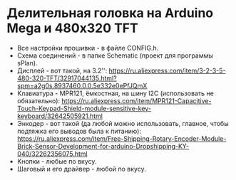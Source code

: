 # Делительная головка на Arduino Mega и 480x320 TFT

* Все настройки прошивки - в файле CONFIG.h.
* Схема соединений - в папке Schematic (проект для программы sPlan). 
* Дисплей - вот такой, на 3.2'': https://ru.aliexpress.com/item/3-2-3-5-480-320-TFT/32917044135.html?spm=a2g0s.8937460.0.0.5e332e0ePfJQmX
* Клавиатура - MPR121, ёмкостная, на шину I2C (использовать не обязательно): https://ru.aliexpress.com/item/MPR121-Capacitive-Touch-Keypad-Shield-module-sensitive-key-keyboard/32642505921.html
* Энкодер - вот такой (да любой можно использовать, главное, чтобы подтяжка его выводов была к питанию): https://ru.aliexpress.com/item/Free-Shipping-Rotary-Encoder-Module-Brick-Sensor-Development-for-arduino-Dropshipping-KY-040/32262356075.html
* Кнопки - любые по вкусу.
* Шаговый и его драйвер - любой по вкусу.
